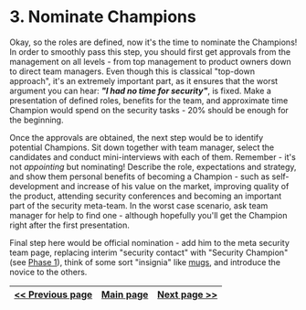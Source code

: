 # 3. Nominate Champions
Okay, so the roles are defined, now it's the time to nominate the Champions!
In order to smoothly pass this step, you should first get approvals from the management
on all levels - from top management to product owners down to direct team managers.
Even though this is classical "top-down approach", it's an extremely important part, as
it ensures that the worst argument you can hear: *__"I had no time for security"__*,
is fixed. Make a presentation of defined roles, benefits for the team, and approximate
time Champion would spend on the security tasks - 20% should be enough for the beginning.

Once the approvals are obtained, the next step would be to identify potential Champions.
Sit down together with team manager, select the candidates and conduct mini-interviews
with each of them. Remember - it's not _appointing_ but nominating! Describe the role,
expectations and strategy, and show them personal benefits of becoming a Champion - such
as self-development and increase of his value on the market, improving quality of the product,
attending security conferences and becoming an important part of the security meta-team. In the worst case scenario, ask team manager for help to find one - although hopefully
you'll get the Champion right after the first presentation.

Final step here would be official nomination - add him to the meta security team page,
replacing interim "security contact" with "Security Champion"
(see [Phase 1](1.%20Identify%20teams.md)), think of some sort "insignia" like [mugs](https://raw.githubusercontent.com/DinisCruz/Book_SecDevOps_Risk_Workflow/bb919b1d48243743bb94e2a6708dba8ad4f3e249/content/2.Risk-workflow/Security-champions/If-you-dont-have-an-sc-get-a-mug/images/Security-champion-mug.jpg), and
introduce the novice to the others.

[<< Previous page](2.%20Define%20the%20role.md) | [Main page](../README.md) | [Next page >>](4.%20Set%20up%20communication%20channels.md)
| --- | --- | --- |
